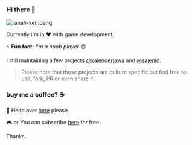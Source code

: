 ### Hi there 👋

![ranah-kembang](https://github.com/junwatu/junwatu/blob/master/2MB.gif)

Currently i'm in ❤️ with game development.

⚡ **Fun fact:** *I'm a noob player* 😄


I still maintaining a few projects [@kalenderjawa](https://github.com/kalenderjawa) and [@sajenid](https://github.com/sajenid).

> Please note that those projects are culture specific but feel free to use, fork, PR or even share it.

### buy me a coffee? ☕

👕 Head over [here](https://designbyhumans.com/equan) please.

🎮 or You can subscribe [here](https://bit.ly/2USSCK3) for free.

Thanks.
<!--
**junwatu/junwatu** is a ✨ _special_ ✨ repository because its `README.md` (this file) appears on your GitHub profile.

Here are some ideas to get you started:

- 🔭 I’m currently working on ...
- 🌱 I’m currently learning ...
- 👯 I’m looking to collaborate on ...
- 🤔 I’m looking for help with ...
- 💬 Ask me about ...
- 📫 How to reach me: ...
- 😄 Pronouns: ...
- ⚡ Fun fact: ...
-->
